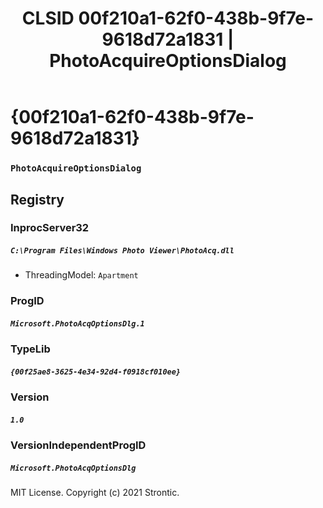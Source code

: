 ﻿---
title: "CLSID 00f210a1-62f0-438b-9f7e-9618d72a1831 | PhotoAcquireOptionsDialog"
excerpt: What is COM-Object CLSID 00f210a1-62f0-438b-9f7e-9618d72a1831?
---

# {00f210a1-62f0-438b-9f7e-9618d72a1831}

### `PhotoAcquireOptionsDialog`

## Registry


### InprocServer32

##### `C:\Program Files\Windows Photo Viewer\PhotoAcq.dll`
* ThreadingModel: `Apartment`

### ProgID

##### `Microsoft.PhotoAcqOptionsDlg.1`

### TypeLib

##### `{00f25ae8-3625-4e34-92d4-f0918cf010ee}`

### Version

##### `1.0`

### VersionIndependentProgID

##### `Microsoft.PhotoAcqOptionsDlg`

MIT License. Copyright (c) 2021 Strontic.


